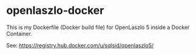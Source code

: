 openlaszlo-docker
=================

This is my Dockerfile (Docker build file) for OpenLaszlo 5 inside a Docker Container.

See:  https://registry.hub.docker.com/u/sqlsid/openlaszlo5/

